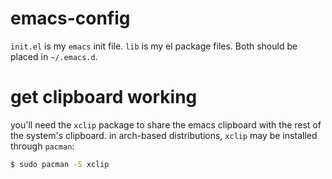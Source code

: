 # emacs-config

`init.el` is my `emacs` init file. `lib` is my el package files. Both should be placed in `~/.emacs.d`.

# get clipboard working

you'll need the `xclip` package to share the emacs clipboard with the rest of the system's clipboard. in arch-based distributions, `xclip` may be installed through `pacman`:

```bash
$ sudo pacman -S xclip
```